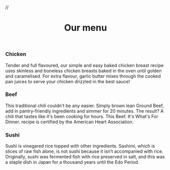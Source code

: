 /*<!DOCTYPE html>*/
<html lang="en">

<head>
	<meta charset="utf-8">
	<meta name="viewport" content="width=device-width, initial-scale-1">
	<title>Assignment solution module 2</title>
	<link rel="stylesheet" type="text/css" href="module.css">
</head>
<body>
	<header>
	<h1>Our menu</h1>
	</header>
<div class="row">
	<div class="col-lg-4 col-md-6 col-sm-12">
<section class="box">
	<h3 class="title">Chicken</h3>
	<p>Tender and full flavoured, our simple and easy baked chicken breast recipe uses skinless and boneless chicken breasts baked in the oven until golden and caramelised. For extra flavour, garlic butter mixes through the cooked pan juices to serve your chicken drizzled in the best sauce!</p>
</section>
</div>


<div class="col-lg-4 col-md-6 col-sm-12">
	<section class="box1">
		<h3  class="title">Beef</h3>
		<p>This traditional chili couldn't be any easier. Simply brown lean Ground Beef, add in pantry-friendly ingredients and simmer for 20 minutes. The result? A chili that tastes like it's been cooking for hours. This Beef. It's What's For Dinner. recipe is certified by the American Heart Association.</p>
	</section>
</div>

<div class="col-lg-4 col-md-6 col-sm-12">	
	<section class="box2">
		<h3 class="title">Sushi</h3>
		<p>Sushi is vinegared rice topped with other ingredients. Sashimi, which is slices of raw fish alone, is not sushi because it isn’t accompanied with rice. Originally, sushi was fermented fish with rice preserved in salt, and this was a staple dish in Japan for a thousand years until the Edo Period.</p>
	</section>
</div>
</div>



</body>
</html>
